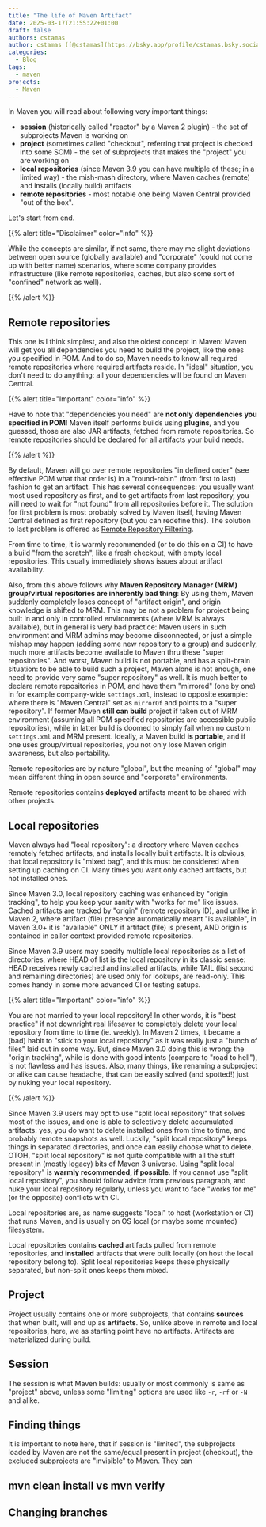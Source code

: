 ```yaml
---
title: "The life of Maven Artifact"
date: 2025-03-17T21:55:22+01:00
draft: false
authors: cstamas
author: cstamas ([@cstamas](https://bsky.app/profile/cstamas.bsky.social))
categories:
  - Blog
tags:
  - maven
projects:
  - Maven
---
```


In Maven you will read about following very important things:
* **session** (historically called "reactor" by a Maven 2 plugin) - the set of subprojects Maven is working on
* **project** (sometimes called "checkout", referring that project is checked into some SCM) - the set of subprojects that makes the "project" you are working on
* **local repositories** (since Maven 3.9 you can have multiple of these; in a limited way) - the mish-mash directory, where Maven caches (remote) and installs (locally build) artifacts
* **remote repositories** - most notable one being Maven Central provided "out of the box".

Let's start from end.

{{% alert title="Disclaimer" color="info" %}}

While the concepts are similar, if not same, there may me slight deviations between open source (globally
available) and "corporate" (could not come up with better name) scenarios, where some company provides infrastructure
(like remote repositories, caches, but also some sort of "confined" network as well).

{{% /alert %}}


## Remote repositories

This one is I think simplest, and also the oldest concept in Maven: Maven will get you all dependencies you need to 
build the project, like the ones you specified in POM. And to do so, Maven needs to know all required remote repositories 
where required artifacts reside. In "ideal" situation, you don't need to do anything: all your dependencies will be 
found on Maven Central.

{{% alert title="Important" color="info" %}}

Have to note that "dependencies you need" are **not only dependencies you specified in POM**! Maven itself
performs builds using **plugins**, and you guessed, those are also JAR artifacts, fetched from remote repositories.
So remote repositories should be declared for all artifacts your build needs.

{{% /alert %}}

By default, Maven will go over remote repositories "in defined order" (see effective POM what that order is) in a 
"round-robin" (from first to last) fashion to get an artifact. This has several consequences: you usually want most
used repository as first, and to get artifacts from last repository, you will need to wait for "not found" from all
repositories before it. The solution for first problem is most probably solved by Maven itself, having Maven Central
defined as first repository (but you can redefine this). The solution to last problem is offered as 
[Remote Repository Filtering](https://maven.apache.org/resolver/remote-repository-filtering.html).

From time to time, it is warmly recommended (or to do this on a CI) to have a build "from the scratch", like a fresh
checkout, with empty local repositories. This usually immediately shows issues about artifact availability.

Also, from this above follows why **Maven Repository Manager (MRM) group/virtual repositories are inherently bad thing**:
By using them, Maven suddenly completely loses concept of "artifact origin", and origin knowledge is shifted to MRM.
This may be not a problem for project being built in and only in controlled environments (where MRM is always available),
but in general is very bad practice: Maven users in such environment and MRM admins may become disconnected, or just
a simple mishap may happen (adding some new repository to a group) and suddenly, much more artifacts become available
to Maven thru these "super repositories". And worst, Maven build is not portable, and has a split-brain situation:
to be able to build such a project, Maven alone is not enough, one need to provide very same "super repository" as 
well. It is much better to declare remote repositories in POM, and have them "mirrored" (one by one) in for example
company-wide `settings.xml`, instead to opposite example: where there is "Maven Central" set as `mirrorOf` and points
to a "super repository". If former Maven **still can build** project if taken out of MRM environment (assuming all
POM specified repositories are accessible public repositories), while in latter build is doomed to simply fail when
no custom `settings.xml` and MRM present. Ideally, a Maven build **is portable**, and if one uses group/virtual
repositories, you not only lose Maven origin awareness, but also portability.

Remote repositories are by nature "global", but the meaning of "global" may mean different thing in open source and
"corporate" environments.

Remote repositories contains **deployed** artifacts meant to be shared with other projects.

## Local repositories

Maven always had "local repository": a directory where Maven caches remotely fetched artifacts, and installs locally
built artifacts. It is obvious, that local repository is "mixed bag", and this must be considered when setting up
caching on CI. Many times you want only cached artifacts, but not installed ones.

Since Maven 3.0, local repository caching was enhanced by "origin tracking", to help you keep your sanity with 
"works for me" like issues. Cached artifacts are tracked by "origin" (remote repository ID), and unlike in Maven 2, 
where artifact (file) presence automatically meant "is available", in Maven 3.0+ it is "available" ONLY if artifact
(file) is present, AND origin is contained in caller context provided remote repositories.

Since Maven 3.9 users may specify multiple local repositories as a list of directories, where HEAD of list is the 
local repository in its classic sense: HEAD receives newly cached and installed artifacts, while TAIL 
(list second and remaining directories) are used only for lookups, are read-only. This comes handy in some more 
advanced CI or testing setups.

{{% alert title="Important" color="info" %}}

You are not married to your local repository! In other words, it is "best practice" if not downright
real lifesaver to completely delete your local repository from time to time (ie. weekly). In Maven 2 times, it became
a (bad) habit to "stick to your local repository" as it was really just a "bunch of files" laid out in some way.
But, since Maven 3.0 doing this is wrong: the "origin tracking", while is done with good intents (compare to
"road to hell"), is not flawless and has issues. Also, many things, like renaming a subproject or alike can cause
headache, that can be easily solved (and spotted!) just by nuking your local repository.

{{% /alert %}}

Since Maven 3.9 users may opt to use "split local repository" that solves most of the issues, and one is able to
selectively delete accumulated artifacts: yes, you do want to delete installed ones from time to time,
and probably remote snapshots as well. Luckily, "split local repository" keeps things in separated directories, and
once can easily choose what to delete. OTOH, "split local repository" is not quite compatible with all the stuff present in
(mostly legacy) bits of Maven 3 universe. Using "split local repository" is **warmly recommended, if possible**.
If you cannot use "split local repository", you should follow advice from previous paragraph, and nuke your local
repository regularly, unless you want to face "works for me" (or the opposite) conflicts with CI.

Local repositories are, as name suggests "local" to host (workstation or CI) that runs Maven, and is usually on 
OS local (or maybe some mounted) filesystem.

Local repositories contains **cached** artifacts pulled from remote repositories, and **installed** artifacts
that were built locally (on host the local repository belong to). Split local repositories keeps these physically
separated, but non-split ones keeps them mixed.

## Project

Project usually contains one or more subprojects, that contains **sources** that when built, will end up as 
**artifacts**. So, unlike above in remote and local repositories, here, we as starting point have no artifacts.
Artifacts are materialized during build.

## Session

The session is what Maven builds: usually or most commonly is same as "project" above, unless some "limiting" options 
are used like `-r`, `-rf` or `-N` and alike. 


## Finding things

It is important to note here, that if session is
"limited", the subprojects loaded by Maven are not the same/equal present in project (checkout), the excluded
subprojects are "invisible" to Maven. They can 

## mvn clean install vs mvn verify

## Changing branches